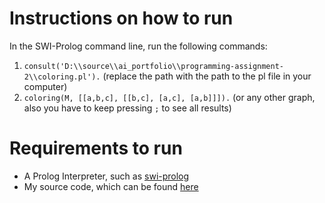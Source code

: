 # Instructions on how to run
In the SWI-Prolog command line, run the following commands:
1. `consult('D:\\source\\ai_portfolio\\programming-assignment-2\\coloring.pl').` (replace the path with the path to the pl file in your computer)
2. `coloring(M, [[a,b,c], [[b,c], [a,c], [a,b]]]).` (or any other graph, also you have to keep pressing `;` to see all results)

# Requirements to run 
- A Prolog Interpreter, such as [swi-prolog](https://www.swi-prolog.org/Download.html)
- My source code, which can be found [here](TODO)